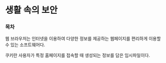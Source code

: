 # 생활 속의 보안

### 목차


웹 브라우저는 인터넷을 이용하여 다양한 정보를 제공하는 웹페이지를 편리하게 이용할 수 있는 소프트웨어다.

쿠키란 사용자가 특정 홈페이지를 접속할 때 생성되는 정보를 담은 임시파일이다.